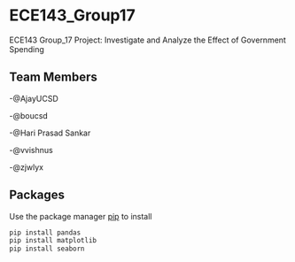 # ECE143_Group17
ECE143 Group_17 Project: Investigate and Analyze the Effect of Government Spending
## Team Members
-@AjayUCSD

-@boucsd

-@Hari Prasad Sankar

-@vvishnus

-@zjwlyx

## Packages
Use the package manager [pip](https://pip.pypa.io/en/stable/) to install 
```bash
pip install pandas
pip install matplotlib
pip install seaborn
```
